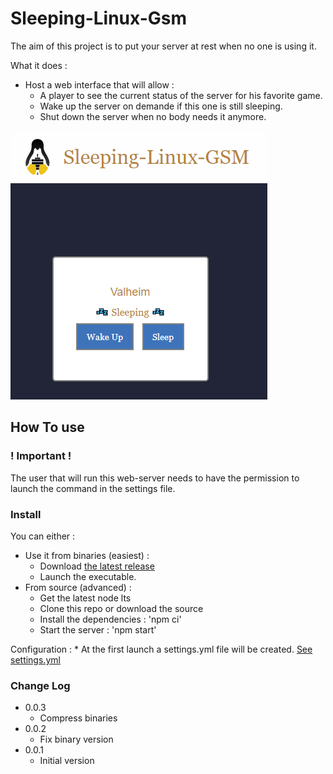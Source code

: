 # Sleeping-Linux-Gsm
The aim of this project is to put your server at rest when no one is using it.

What it does :
* Host a web interface that will allow :
    * A player to see the current status of the server for his favorite game.
    * Wake up the server on demande if this one is still sleeping.
    * Shut down the server when no body needs it anymore.

![alt text](./res/sleeping-linux-gsm.png?raw=true "Sleeping-Linux-Gsm")


## How To use

### ! Important !
The user that will run this web-server needs to have the permission to launch the command in the settings file.

### Install
You can either :
 * Use it from binaries (easiest) :
    * Download [the latest release](https://github.com/vincss/sleeping-linux-gsm/releases)
    * Launch the executable.
 * From source (advanced) :
    * Get the latest node lts
    * Clone this repo or download the source 
    * Install the dependencies : 'npm ci'
    * Start the server : 'npm start'

Configuration :
    * At the first launch a settings.yml file will be created. [See settings.yml](./settings.yml) 

### Change Log
 * 0.0.3
    * Compress binaries 
* 0.0.2
    * Fix binary version
 * 0.0.1
    * Initial version